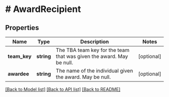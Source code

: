 # # AwardRecipient

## Properties

Name | Type | Description | Notes
------------ | ------------- | ------------- | -------------
**team_key** | **string** | The TBA team key for the team that was given the award. May be null. | [optional] 
**awardee** | **string** | The name of the individual given the award. May be null. | [optional] 

[[Back to Model list]](../../README.md#documentation-for-models) [[Back to API list]](../../README.md#documentation-for-api-endpoints) [[Back to README]](../../README.md)


